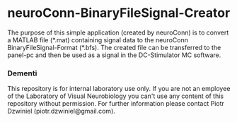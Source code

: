 # neuroConn-BinaryFileSignal-Creator
The purpose of this simple application (created by neuroConn) is to convert a MATLAB file (\*.mat) containing signal data to the neuroConn BinaryFileSignal-Format (*.bfs). The created file can be transferred to the panel-pc and then be used as a signal in the DC-Stimulator MC software.

<h3>Dementi</h3>
This repository is for internal laboratory use only. If you are not an employee of the Laboratory of Visual Neurobiology you can't use any content of this repository without permission. For further information please contact Piotr Dzwiniel (piotr.dzwiniel@gmail.com).

